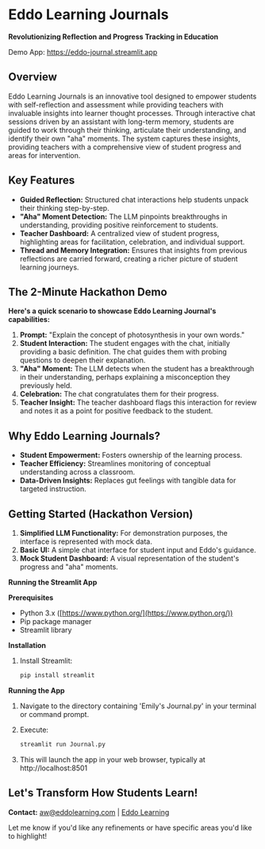 # Eddo Learning Journals

**Revolutionizing Reflection and Progress Tracking in Education**

Demo App: https://eddo-journal.streamlit.app

## Overview

Eddo Learning Journals is an innovative tool designed to empower students with self-reflection and assessment while providing teachers with invaluable insights into learner thought processes. Through interactive chat sessions driven by an assistant with long-term memory, students are guided to work through their thinking, articulate their understanding, and identify their own "aha" moments. The system captures these insights, providing teachers with a comprehensive view of student progress and areas for intervention.

## Key Features

* **Guided Reflection:**  Structured chat interactions help students unpack their thinking step-by-step.
* **"Aha" Moment Detection:**  The LLM pinpoints breakthroughs in understanding, providing positive reinforcement to students.
* **Teacher Dashboard:** A centralized view of student progress, highlighting areas for facilitation, celebration, and individual support.
* **Thread and Memory Integration:** Ensures that insights from previous reflections are carried forward, creating a richer picture of student learning journeys.

## The 2-Minute Hackathon Demo

**Here's a quick scenario to showcase Eddo Learning Journal's capabilities:**

1. **Prompt:** "Explain the concept of photosynthesis in your own words." 
2. **Student Interaction:** The student engages with the chat, initially providing a basic definition. The chat guides them with probing questions to deepen their explanation.
3. **"Aha" Moment:** The LLM detects when the student has a breakthrough in their understanding, perhaps explaining a misconception they previously held.
4. **Celebration:**  The chat congratulates them for their progress.
5. **Teacher Insight:** The teacher dashboard flags this interaction for review and notes it as a point for positive feedback to the student.

## Why Eddo Learning Journals?

* **Student Empowerment:** Fosters ownership of the learning process.
* **Teacher Efficiency:**  Streamlines monitoring of conceptual understanding across a classroom.
* **Data-Driven Insights:** Replaces gut feelings with tangible data for targeted instruction. 

## Getting Started (Hackathon Version)

1. **Simplified LLM Functionality:** For demonstration purposes, the interface is represented with mock data.
2. **Basic UI:** A simple chat interface for student input and Eddo's guidance.
3. **Mock Student Dashboard:** A visual representation of the student's progress and "aha" moments.

**Running the Streamlit App**

**Prerequisites**

* Python 3.x ([https://www.python.org/](https://www.python.org/))
* Pip package manager 
* Streamlit library

**Installation**

1. Install Streamlit:
   ```bash
   pip install streamlit
   ```

**Running the App**

1. Navigate to the directory containing 'Emily's Journal.py' in your terminal or command prompt.
2. Execute:
   ```bash
   streamlit run Journal.py
   ```

3. This will launch the app in your web browser, typically at http://localhost:8501



## Let's Transform How Students Learn!

**Contact:** aw@eddolearning.com | [Eddo Learning](https://www.eddolearning.com)

Let me know if you'd like any refinements or have specific areas you'd like to highlight! 
